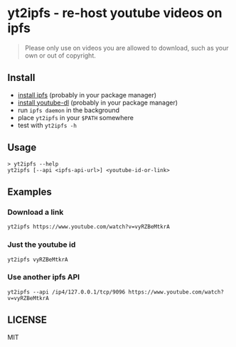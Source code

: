 # yt2ipfs - re-host youtube videos on ipfs

> Please only use on videos you are allowed to download, such as your own or out of copyright.

## Install

- [install ipfs](https://ipfs.io/docs/install) (probably in your package manager)
- [install youtube-dl](https://github.com/rg3/youtube-dl#installation) (probably in your package manager)
- run `ipfs daemon` in the background
- place `yt2ipfs` in your `$PATH` somewhere
- test with `yt2ipfs -h`

## Usage

```
> yt2ipfs --help
yt2ipfs [--api <ipfs-api-url>] <youtube-id-or-link>
```

## Examples

### Download a link

```
yt2ipfs https://www.youtube.com/watch?v=vyRZBeMtkrA
```

### Just the youtube id

```
yt2ipfs vyRZBeMtkrA
```

### Use another ipfs API

```
yt2ipfs --api /ip4/127.0.0.1/tcp/9096 https://www.youtube.com/watch?v=vyRZBeMtkrA
```

## LICENSE

MIT
